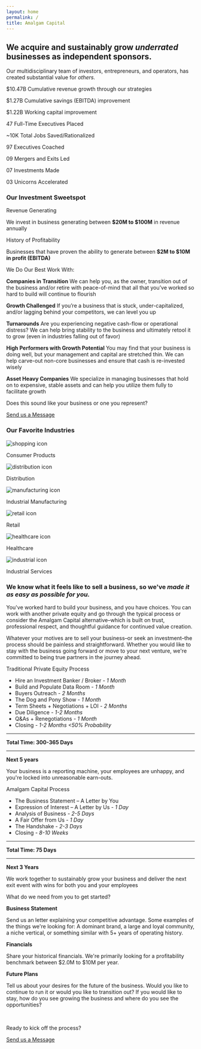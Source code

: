```yaml
---
layout: home
permalink: /
title: Amalgam Capital
---
```

<section data-aos="fade" data-aos-delay="1000" class="hero home-section row">
	<div class="col-xl-10 offset-xl-1">
		<h2 class="h1">We acquire and sustainably grow <em>underrated</em> businesses as independent sponsors.</h2>
	</div>
</section>
<section id="numbers" data-aos="fade" data-aos-delay="1000" class="numbers home-section block-container row align-items-center equal-blocks">
	<div class="col-xl-10 offset-xl-1">
		<p class="large">Our multidisciplinary team of investors, entrepreneurs, and operators, has created substantial value for <em>others.</em></p>
	</div>
	<div class="em-block col-12 col-sm-6 col-lg-4">
		<div class="block-content">
			<p><span class="large">$10.47B</span> Cumulative revenue growth through our strategies</p>
		</div>
	</div>
	<div class="em-block col-12 col-sm-6 col-lg-4">
		<div class="block-content">
			<p><span class="large">$1.27B</span> Cumulative savings (EBITDA) improvement</p>
		</div>
	</div>	
	<div class="em-block col-12 col-sm-6 col-lg-4">
		<div class="block-content">
			<p><span class="large">$1.22B</span> Working capital improvement</p>
		</div>
	</div>		
	<div class="em-block col-12 col-sm-6 col-lg-4">
		<div class="block-content">
			<p> <span class="large">47</span> Full-Time Executives Placed</p>
		</div>
	</div>			
	<div class="em-block col-12 col-sm-6 col-lg-4">
		<div class="block-content">
			<p><span class="large">~10K</span> Total Jobs Saved/Rationalized</p>
		</div>
	</div>				
	<div class="em-block col-12 col-sm-6 col-lg-4">
		<div class="block-content">
			<p><span class="large">97</span> Executives Coached</p>
		</div>
	</div>					
	<div class="em-block col-12 col-sm-6 col-lg-4">
		<div class="block-content">
			<p><span class="large">09</span> Mergers and Exits Led</p>
		</div>
	</div>						
	<div class="em-block col-12 col-sm-6 col-lg-4">
		<div class="block-content">
			<p><span class="large">07</span> Investments Made</p>
		</div>
	</div>							
	<div class="em-block col-12 col-sm-6 col-lg-4">
		<div class="block-content">
			<p><span class="large">03</span> Unicorns Accelerated</p>
		</div>
	</div>								
</section>
<section id="criteria" data-aos="fade" data-aos-delay="100" class="home-section criteria row">
	<div class="col-xl-10 offset-xl-1">
		<div class="criteria-content">
			<h3 class="h1">Our Investment Sweetspot</h3>
			<p class="large">Revenue Generating</p>
			<p>We invest in business generating between <b>$20M to $100M</b> in revenue annually</p>
			<p class="large">History of Profitability</p>
			<p>Businesses that have proven the ability to generate between <b>$2M to $10M in profit (EBITDA)</b></p>
			<p class="large">We Do Our Best Work With:</p>
			<div class="row nogutters">
				<div class="col-md-6">
					<p><strong>Companies in Transition</strong>
					We can help you, as the owner, transition out of the business and/or retire with peace-of-mind that all that you’ve worked so hard to build will continue to flourish</p>
					<p><strong>Growth Challenged</strong>
					If you’re a business that is stuck, under-capitalized, and/or lagging behind your competitors, we can level you up</p>
					<p><strong>Turnarounds</strong>
					Are you experiencing negative cash-flow or operational distress? We can help bring stability to the business and ultimately retool it to grow (even in industries falling out of favor)</p>
				</div>
				<div class="col-md-6">
					<p><strong>High Performers with Growth Potential</strong>
					You may find that your business is doing well, but your management and capital are stretched thin. We can help carve-out non-core businesses and ensure that cash is re-invested wisely</p>
					<p><strong>Asset Heavy Companies</strong>
					We specialize in managing businesses that hold on to expensive, stable assets and can help you utilize them fully to facilitate growth</p>
				</div>
			</div>
			<p class="large d-print-none">Does this sound like your business or one you represent?</p>
			<a class="btn-primary btn-lg d-print-none" href="{{ site.url }}/contact">Send us a Message</a>
		</div>
	</div>
</section>
<section id="industries" data-aos="fade" data-aos-delay="100" class="home-section industries row block-container equal-blocks align-items-center">
	<h3 class="h1 col-xl-10 offset-xl-1">Our Favorite Industries</h3>
	<div class="em-block col-12 col-sm-6 col-lg-4">
		<div class="block-content">
			<img alt="shopping icon" src="../images/ic-shopping.svg">
			<p class="large">Consumer Products</p>
		</div>
	</div>
	<div class="em-block col-12 col-sm-6 col-lg-4">
		<div class="block-content">
			<img alt="distribution icon" src="../images/ic-distribution.svg">
			<p class="large">Distribution</p>
		</div>
	</div>	
	<div class="em-block col-12 col-sm-6 col-lg-4">
		<div class="block-content">
			<img alt="manufacturing icon" src="../images/ic-manufacturing.svg">
			<p class="large">Industrial Manufacturing</p>
		</div>
	</div>	
	<div class="em-block col-12 col-sm-6 col-lg-4">
		<div class="block-content">
			<img alt="retail icon" src="../images/ic-retail.svg">
			<p class="large">Retail</p>
		</div>
	</div>	
	<div class="em-block col-12 col-sm-6 col-lg-4">
		<div class="block-content">
			<img alt="healthcare icon" src="../images/ic-healthcare.svg">
			<p class="large">Healthcare</p>
		</div>
	</div>	
	<div class="em-block col-12 col-sm-6 col-lg-4">
		<div class="block-content">
			<img alt="industrial icon" src="../images/ic-industrial.svg">
			<p class="large">Industrial Services</p>
		</div>
	</div>	
</section>
<section id="process" data-aos="fade" data-aos-delay="100" class="home-section process row">
	<div class="col-xl-10 offset-xl-1">
		<div class="process-content">
		<h3 class="h1">We know what it feels like to sell a business, so we've <em>made it as easy as possible for you.</em></h3>
		<p>You've worked hard to build your business, and you have choices. You can work with another private equity and go through the typical process or consider the Amalgam Capital alternative–which is built on trust, professional respect, and thoughtful guidance for continued value creation.</p>
		<p>Whatever your motives are to sell your business–or seek an investment–the process should be painless and straightforward. Whether you would like to stay with the business going forward or move to your next venture, we're committed to being true partners in the journey ahead.</p>
		<div class="row no-gutter">
			<div class="col-md-6 em-block">
				<div class="block-content">
				<p class="large">Traditional Private Equity Process</p>
				<ul>
					<li>Hire an Investment Banker / Broker <em>- 1 Month</em></li>
					<li>Build and Populate Data Room <em>- 1 Month</em></li>
					<li>Buyers Outreach <em>- 2 Months</em></li>
					<li>The Dog and Pony Show <em>- 1 Month</em></li>
					<li>Term Sheets + Negotiations + LOI <em>- 2 Months</em></li>
					<li>Due Diligence <em>- 1-2 Months</em></li>
					<li>Q&amp;As + Renegotiations <em>- 1 Month</em></li>
					<li>Closing <em>- 1-2 Months <50% Probability</em></li>
				</ul>
				<hr/>
				<p><strong>Total Time: 300-365 Days</strong></p>
				<hr/>
				<p><strong>Next 5 years</strong></p>
				<p>Your business is a reporting machine, your employees are unhappy, and you're locked into unreasonable earn-outs.</p>
				</div>
			</div>
			<div class="col-md-6 em-block em-block-alt">
				<div class="block-content">
					<p class="large">Amalgam Capital Process</p>
					<ul>
						<li>The Business Statement – A Letter by You</li>
						<li>Expression of Interest – A Letter by Us <em>- 1 Day</em></li>
						<li>Analysis of Business <em>- 2-5 Days</em></li>
						<li>A Fair Offer from Us <em>- 1 Day</em></li>
						<li>The Handshake <em>- 2-3 Days</em></li>
						<li>Closing <em>- 8-10 Weeks</em></li>
					</ul>
					<hr/>
					<p><strong>Total Time: 75 Days</strong></p>
					<hr/>
					<p><strong>Next 3 Years</strong></p>
					<p>We work together to sustainably grow your business and deliver the next exit event with wins for both you and your employees</p>
					</div>
				</div>
			</div>
			<p id="business-statement" class="large">What do we need from you to get started?</p>
			<p><strong>Business Statement</strong></p>
			<p>Send us an letter explaining your competitive advantage. Some examples of the things we're looking for: A dominant brand, a large and loyal community, a niche vertical, or something similar with 5+ years of operating history.</p>
			<p><strong>Financials</strong></p>
			<p>Share your historical financials. We're primarily looking for a profitability benchmark between $2.0M to $10M per year.</p>
			<p><strong>Future Plans</strong></p>
			<p>Tell us about your desires for the future of the business. Would you like to continue to run it or would you like to transition out? If you would like to stay, how do you see growing the business and where do you see the opportunities?</p><br/>
			<p class="large d-print-none">Ready to kick off the process?</p>
			<a class="btn-primary btn-lg d-print-none" href="{{ site.url }}/contact">Send us a Message</a>
		</div>
	</div>
</section>
